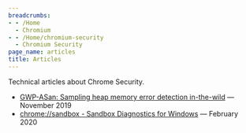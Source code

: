 ```yaml
---
breadcrumbs:
- - /Home
  - Chromium
- - /Home/chromium-security
  - Chromium Security
page_name: articles
title: Articles
---
```


Technical articles about Chrome Security.

*   [GWP-ASan: Sampling heap memory error detection
            in-the-wild](/Home/chromium-security/articles/gwp-asan) — November
            2019
*   [chrome://sandbox - Sandbox Diagnostics for
            Windows](/Home/chromium-security/articles/chrome-sandbox-diagnostics-for-windows)
            — February 2020
